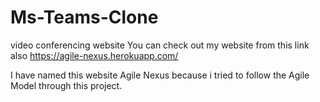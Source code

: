 # Ms-Teams-Clone
video conferencing website 
You can check out my website from this link also
https://agile-nexus.herokuapp.com/



I have named this website Agile Nexus because i tried to follow the Agile Model through this project.
